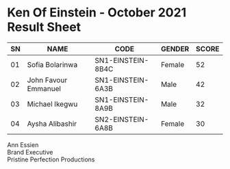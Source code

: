 # Ken Of Einstein - October 2021 Result Sheet


| SN   | NAME                               | CODE                       | GENDER         | SCORE  |
|------|------------------------------------|----------------------------|----------------|--------|
| 01   | Sofia Bolarinwa                    | SN1-EINSTEIN-8B4C          | Female         | 52     |
| 02   | John Favour Emmanuel               | SN1-EINSTEIN-6A3B          | Male           | 42     |
| 03   | Michael Ikegwu                     | SN1-EINSTEIN-8A9B          | Male           | 32     |
| 04   | Aysha Alibashir                    | SN2-EINSTEIN-6A8B          | Female         | 30     |

Ann Essien<br>Brand Executive<br>Pristine Perfection Productions